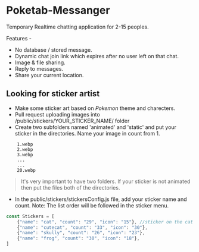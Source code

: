 # Poketab-Messanger
Temporary Realtime chatting application for 2-15 peoples. 

Features -
* No database / stored message.
* Dynamic chat join link which expires after no user left on that chat. 
* Image & file sharing.
* Reply to messages.
* Share your current location.


## Looking for sticker artist
+ Make some sticker art based on *Pokemon* theme and charecters. 
+ Pull request uploading images into /public/stickers/YOUR_STICKER_NAME/ folder
+ Create two subfolders named 'animated' and 'static' and put your sticker in the directories. Name your image in count from 1. 
```
    1.webp
    2.webp
    3.webp
    ...
    ...
    20.webp
```
> It's very important to have two folders. If your sticker is not animated then put the files both of the directories.
+ In the public/stickers/stickersConfig.js file, add your sticker name and count. Note: The list order will be followed in the sticker menu. 
```js
const Stickers = [
    {"name": "cat", "count": "29", "icon": "15"}, //sticker on the cat folder which contains 29 webp files and 15th image is the icon.
    {"name": "cutecat", "count": "33", "icon": "30"},
    {"name": "skully", "count": "26", "icon": "23"},
    {"name": "frog", "count": "30", "icon": "18"},
]
```
